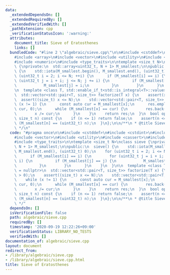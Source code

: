 ```yaml
---
data:
  _extendedDependsOn: []
  _extendedRequiredBy: []
  _extendedVerifiedWith: []
  _pathExtension: cpp
  _verificationStatusIcon: ':warning:'
  attributes:
    document_title: Sieve of Eratosthenes
    links: []
  bundledCode: "#line 2 \"algebraic/sieve.cpp\"\n\n#include <cstddef>\n#include <cstdint>\n\
    #include <array>\n#include <vector>\n#include <utility>\n#include <cassert>\n\
    #include <numeric>\n#include <type_traits>\n\ntemplate <size_t N>\nclass sieve\
    \ {\nprivate:\n  std::array<uint32_t, N + 1> M_smallest;\n\npublic:\n  sieve()\
    \ {\n    std::iota(M_smallest.begin(), M_smallest.end(), (uint32_t) 0);\n    for\
    \ (uint32_t i = 2; i <= N; ++i) {\n      if (M_smallest[i] == i) {\n        for\
    \ (uint32_t j = i + i; j <= N; j += i) {\n          if (M_smallest[j] == j) {\n\
    \            M_smallest[j] = i;\n          }\n        }\n      }\n    }\n  }\n\
    \n  template <class T, std::enable_if_t<std::is_integral<T>::value>* = nullptr>\n\
    \  std::vector<std::pair<T, size_t>> factorize(T x) {\n    assert(x > 0);\n  \
    \  assert((size_t) x <= N);\n    std::vector<std::pair<T, size_t>> res;\n    while\
    \ (x != 1) {\n      const auto cur = M_smallest[x];\n      res.emplace_back((T)\
    \ cur, 0);\n      while (M_smallest[x] == cur) {\n        res.back().second++;\n\
    \        x /= cur;\n      }\n    }\n    return res;\n  }\n  bool operator [] (const\
    \ size_t n) const {\n    if (n <= 1) return false;\n    assert(n <= N);\n    return\
    \ (M_smallest[n] == (uint32_t) n);\n  }\n};\n\n/**\n * @title Sieve of Eratosthenes\n\
    \ */\n"
  code: "#pragma once\n\n#include <cstddef>\n#include <cstdint>\n#include <array>\n\
    #include <vector>\n#include <utility>\n#include <cassert>\n#include <numeric>\n\
    #include <type_traits>\n\ntemplate <size_t N>\nclass sieve {\nprivate:\n  std::array<uint32_t,\
    \ N + 1> M_smallest;\n\npublic:\n  sieve() {\n    std::iota(M_smallest.begin(),\
    \ M_smallest.end(), (uint32_t) 0);\n    for (uint32_t i = 2; i <= N; ++i) {\n\
    \      if (M_smallest[i] == i) {\n        for (uint32_t j = i + i; j <= N; j +=\
    \ i) {\n          if (M_smallest[j] == j) {\n            M_smallest[j] = i;\n\
    \          }\n        }\n      }\n    }\n  }\n\n  template <class T, std::enable_if_t<std::is_integral<T>::value>*\
    \ = nullptr>\n  std::vector<std::pair<T, size_t>> factorize(T x) {\n    assert(x\
    \ > 0);\n    assert((size_t) x <= N);\n    std::vector<std::pair<T, size_t>> res;\n\
    \    while (x != 1) {\n      const auto cur = M_smallest[x];\n      res.emplace_back((T)\
    \ cur, 0);\n      while (M_smallest[x] == cur) {\n        res.back().second++;\n\
    \        x /= cur;\n      }\n    }\n    return res;\n  }\n  bool operator [] (const\
    \ size_t n) const {\n    if (n <= 1) return false;\n    assert(n <= N);\n    return\
    \ (M_smallest[n] == (uint32_t) n);\n  }\n};\n\n/**\n * @title Sieve of Eratosthenes\n\
    \ */"
  dependsOn: []
  isVerificationFile: false
  path: algebraic/sieve.cpp
  requiredBy: []
  timestamp: '2020-09-19 12:22:26+09:00'
  verificationStatus: LIBRARY_NO_TESTS
  verifiedWith: []
documentation_of: algebraic/sieve.cpp
layout: document
redirect_from:
- /library/algebraic/sieve.cpp
- /library/algebraic/sieve.cpp.html
title: Sieve of Eratosthenes
---
```

